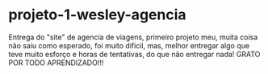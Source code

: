 # projeto-1-wesley-agencia
Entrega do "site" de agencia de viagens, primeiro projeto meu, muita coisa não saiu como esperado, foi muito difícil, mas, melhor entregar algo que teve muito esforço e horas de tentativas, do que não entregar nada! GRATO POR TODO APRENDIZADO!!!
